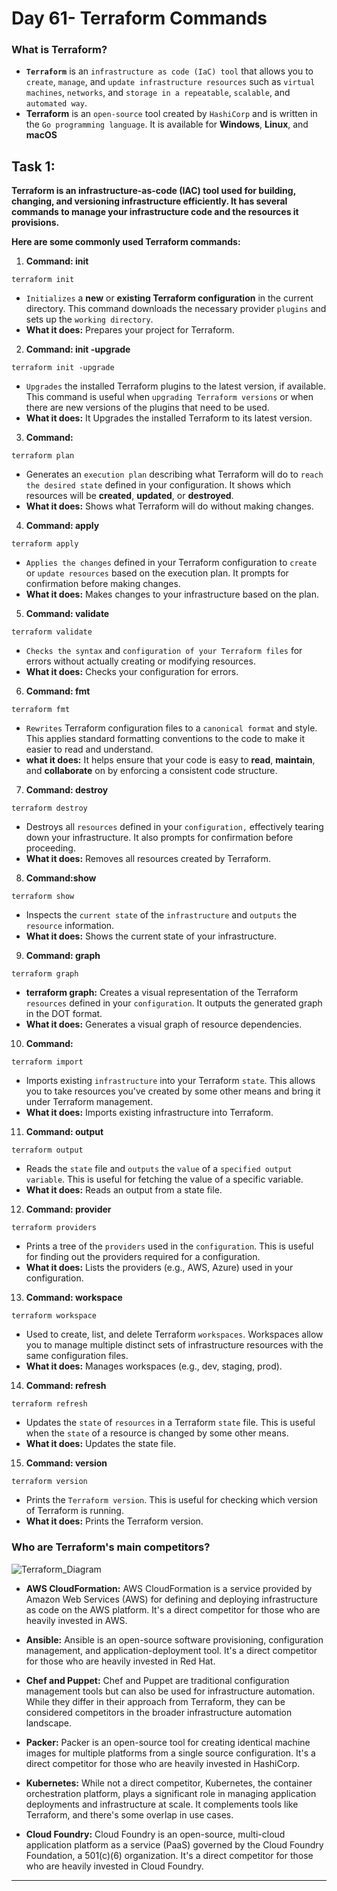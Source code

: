 # Day 61- Terraform Commands

### What is Terraform?

- **`Terraform`** is an `infrastructure as code (IaC) tool` that allows you to `create`, `manage`, and `update infrastructure resources` such as `virtual machines`, `networks`, and `storage in a repeatable`, `scalable`, and `automated way`.
- **Terraform** is an `open-source` tool created by `HashiCorp` and is written in the `Go programming language`. It is available for **Windows**, **Linux**, and **macOS**

## Task 1:

**Terraform is an infrastructure-as-code (IAC) tool used for building, changing, and versioning infrastructure efficiently. It has several commands to manage your infrastructure code and the resources it provisions.**

**Here are some commonly used Terraform commands:**

1. **Command: init**

```
terraform init
```

- `Initializes` a **new** or **existing Terraform configuration** in the current directory. This command downloads the necessary provider `plugins` and sets up the `working directory`.
- **What it does:** Prepares your project for Terraform.

2. **Command: init -upgrade**

```
terraform init -upgrade
```

- `Upgrades` the installed Terraform plugins to the latest version, if available. This command is useful when `upgrading Terraform versions` or when there are new versions of the plugins that need to be used.
- **What it does:** It Upgrades the installed Terraform to its latest version.

3. **Command:**

```
terraform plan
```

- Generates an `execution plan` describing what Terraform will do to `reach the desired state` defined in your configuration. It shows which resources will be **created**, **updated**, or **destroyed**.
- **What it does:** Shows what Terraform will do without making changes.

4. **Command: apply**

```
terraform apply
```

- `Applies the changes` defined in your Terraform configuration to `create` or `update resources` based on the execution plan. It prompts for confirmation before making changes.
- **What it does:** Makes changes to your infrastructure based on the plan.

5. **Command: validate**

```
terraform validate
```

- `Checks the syntax` and `configuration of your Terraform files` for errors without actually creating or modifying resources.
- **What it does:** Checks your configuration for errors.

6. **Command: fmt**

```
terraform fmt
```

- `Rewrites` Terraform configuration files to a `canonical format` and style. This applies standard formatting conventions to the code to make it easier to read and understand.
- **what it does:** It helps ensure that your code is easy to **read**, **maintain**, and **collaborate** on by enforcing a consistent code structure.

7. **Command: destroy**

```
terraform destroy
```

- Destroys all `resources` defined in your `configuration,` effectively tearing down your infrastructure. It also prompts for confirmation before proceeding.
- **What it does:** Removes all resources created by Terraform.

8. **Command:show**

```
terraform show
```

- Inspects the `current state` of the `infrastructure` and `outputs` the `resource` information.
- **What it does:** Shows the current state of your infrastructure.

9. **Command: graph**

```
terraform graph
```

- **terraform graph:** Creates a visual representation of the Terraform `resources` defined in your `configuration`. It outputs the generated graph in the DOT format.
- **What it does:** Generates a visual graph of resource dependencies.

10. **Command:**

```
terraform import
```

- Imports existing `infrastructure` into your Terraform `state`. This allows you to take resources you've created by some other means and bring it under Terraform management.
- **What it does:** Imports existing infrastructure into Terraform.

11. **Command: output**

```
terraform output
```

- Reads the `state` file and `outputs` the `value` of a `specified output variable`. This is useful for fetching the value of a specific variable.
- **What it does:** Reads an output from a state file.

12. **Command: provider**

```
terraform providers
```

- Prints a tree of the `providers` used in the `configuration`. This is useful for finding out the providers required for a configuration.
- **What it does:** Lists the providers (e.g., AWS, Azure) used in your configuration.

13. **Command: workspace**

```
terraform workspace
```

- Used to create, list, and delete Terraform `workspaces`. Workspaces allow you to manage multiple distinct sets of infrastructure resources with the same configuration files.
- **What it does:** Manages workspaces (e.g., dev, staging, prod).

14. **Command: refresh**

```
terraform refresh
```

- Updates the `state` of `resources` in a Terraform `state` file. This is useful when the `state` of a resource is changed by some other means.
- **What it does:** Updates the state file.

15. **Command: version**

```
terraform version
```

- Prints the `Terraform version`. This is useful for checking which version of Terraform is running.
- **What it does:** Prints the Terraform version.

### Who are Terraform's main competitors?

![Terraform_Diagram](https://github.com/Rohit312001/GitDemo/assets/76991475/0f7f29ab-b76e-464f-867c-33a821cf08b0)

- **AWS CloudFormation:** AWS CloudFormation is a service provided by Amazon Web Services (AWS) for defining and deploying infrastructure as code on the AWS platform. It's a direct competitor for those who are heavily invested in AWS.

- **Ansible:** Ansible is an open-source software provisioning, configuration management, and application-deployment tool. It's a direct competitor for those who are heavily invested in Red Hat.

- **Chef and Puppet:** Chef and Puppet are traditional configuration management tools but can also be used for infrastructure automation. While they differ in their approach from Terraform, they can be considered competitors in the broader infrastructure automation landscape.

- **Packer:** Packer is an open-source tool for creating identical machine images for multiple platforms from a single source configuration. It's a direct competitor for those who are heavily invested in HashiCorp.

- **Kubernetes:** While not a direct competitor, Kubernetes, the container orchestration platform, plays a significant role in managing application deployments and infrastructure at scale. It complements tools like Terraform, and there's some overlap in use cases.

- **Cloud Foundry:** Cloud Foundry is an open-source, multi-cloud application platform as a service (PaaS) governed by the Cloud Foundry Foundation, a 501(c)(6) organization. It's a direct competitor for those who are heavily invested in Cloud Foundry.

---
